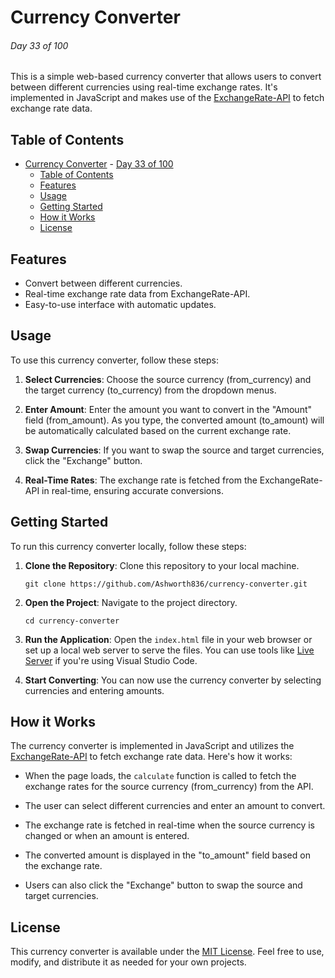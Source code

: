 # Currency Converter

###### Day 33 of 100

This is a simple web-based currency converter that allows users to convert between different currencies using real-time exchange rates. It's implemented in JavaScript and makes use of the [ExchangeRate-API](https://www.exchangerate-api.com/) to fetch exchange rate data.

## Table of Contents

- [Currency Converter](#currency-converter)
          - [Day 33 of 100](#day-33-of-100)
  - [Table of Contents](#table-of-contents)
  - [Features](#features)
  - [Usage](#usage)
  - [Getting Started](#getting-started)
  - [How it Works](#how-it-works)
  - [License](#license)

## Features

- Convert between different currencies.
- Real-time exchange rate data from ExchangeRate-API.
- Easy-to-use interface with automatic updates.

## Usage

To use this currency converter, follow these steps:

1. **Select Currencies**: Choose the source currency (from_currency) and the target currency (to_currency) from the dropdown menus.

2. **Enter Amount**: Enter the amount you want to convert in the "Amount" field (from_amount). As you type, the converted amount (to_amount) will be automatically calculated based on the current exchange rate.

3. **Swap Currencies**: If you want to swap the source and target currencies, click the "Exchange" button.

4. **Real-Time Rates**: The exchange rate is fetched from the ExchangeRate-API in real-time, ensuring accurate conversions.

## Getting Started

To run this currency converter locally, follow these steps:

1. **Clone the Repository**: Clone this repository to your local machine.

   ```shell
   git clone https://github.com/Ashworth836/currency-converter.git
   ```

2. **Open the Project**: Navigate to the project directory.

   ```shell
   cd currency-converter
   ```

3. **Run the Application**: Open the `index.html` file in your web browser or set up a local web server to serve the files. You can use tools like [Live Server](https://marketplace.visualstudio.com/items?itemName=ritwickdey.LiveServer) if you're using Visual Studio Code.

4. **Start Converting**: You can now use the currency converter by selecting currencies and entering amounts.

## How it Works

The currency converter is implemented in JavaScript and utilizes the [ExchangeRate-API](https://www.exchangerate-api.com/) to fetch exchange rate data. Here's how it works:

- When the page loads, the `calculate` function is called to fetch the exchange rates for the source currency (from_currency) from the API.

- The user can select different currencies and enter an amount to convert.

- The exchange rate is fetched in real-time when the source currency is changed or when an amount is entered.

- The converted amount is displayed in the "to_amount" field based on the exchange rate.

- Users can also click the "Exchange" button to swap the source and target currencies.

## License

This currency converter is available under the [MIT License](LICENSE). Feel free to use, modify, and distribute it as needed for your own projects.
